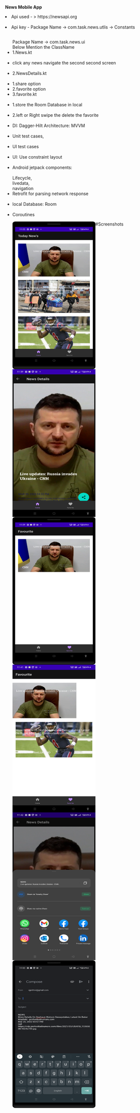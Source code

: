 <B>News Mobile App</B>
<li>Api used  - > https://newsapi.org</li><br>
<li>Api key  - Package Name -> com.task.news.utlis  -> Constants</li><br>

<ul style="list-style-type:disc">
 Package Name -> com.task.news.ui<br>
Below Mention the ClassName<br>
<li>1.News.kt</li><br>
    <li>click any news navigate the second second screen</li><br>
<li>2.NewsDetails.kt</li><br>
  <li>1.share option<br></li>
 <li>2.favorite option<br></li>
<li>3.favorite.kt</li><br>
    <li>1.store the Room Database in local  </li><br>
    <li>2.left or Right swipe the delete the favorite  </li><br>

<li>DI: Dagger-Hilt Architecture: MVVM </li><br>
<li>Unit test cases,</li><br>
<li>UI test cases</li><br>
<li>UI: Use constraint layout</li><br>
<li>Android jetpack components: </li><br>
          Lifecycle,<br>
          livedata, <br>
          navigation</li><br>
<li>Retrofit for parsing network response</li><br>
<li>local Database: Room</li><br>
<li>Coroutines</li>

#Screenshots
<img src="https://github.com/vjprithivi/News_MVVM/blob/master/screenshort/1.png"  align = "left" width="270" height="480"/>
<img src="https://github.com/vjprithivi/News_MVVM/blob/master/screenshort/2.png"  align = "left" width="270" height="480"/><br>
<img src="https://github.com/vjprithivi/News_MVVM/blob/master/screenshort/3.png"  align = "left" width="270" height="480"/>
<img src="https://github.com/vjprithivi/News_MVVM/blob/master/screenshort/4.png"  align = "left" width="270" height="480"/><br>
<img src="https://github.com/vjprithivi/News_MVVM/blob/master/screenshort/5.png"  align = "left" width="270" height="480"/>
<img src="https://github.com/vjprithivi/News_MVVM/blob/master/screenshort/6.png"  align = "left" width="270" height="480"/><br>


